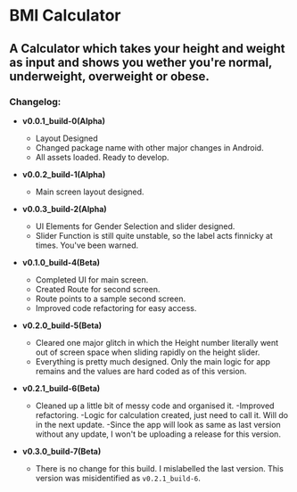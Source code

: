 # **BMI Calculator**
## A Calculator which takes your height and weight as input and shows you wether you're normal, underweight, overweight or obese.

### Changelog:

- **v0.0.1_build-0(Alpha)**
    - Layout Designed
    - Changed package name with other major changes in Android.
    - All assets loaded. Ready to develop.

- **v0.0.2_build-1(Alpha)**
    - Main screen layout designed.

- **v0.0.3_build-2(Alpha)**
    - UI Elements for Gender Selection and slider designed. 
    - Slider Function is still quite unstable, so the label acts finnicky at times. You've been warned.

- **v0.1.0_build-4(Beta)**
    - Completed UI for main screen.
    - Created Route for second screen.
    - Route points to a sample second screen.
    - Improved code refactoring for easy access.

- **v0.2.0_build-5(Beta)**
    - Cleared one major glitch in which the Height number literally went out of screen space when sliding rapidly on the height slider.
    - Everything is pretty much designed. Only the main logic for app remains and the values are hard coded as of this version.

- **v0.2.1_build-6(Beta)**
    - Cleaned up a little bit of messy code and organised it. 
    -Improved refactoring.
    -Logic for calculation created, just need to call it. Will do in the next update.
    -Since the app will look as same as last version without any update, I won't be uploading a release for this version. 

- **v0.3.0_build-7(Beta)**
    - There is no change for this build. I mislabelled the last version. This version was misidentified as ```v0.2.1_build-6```.